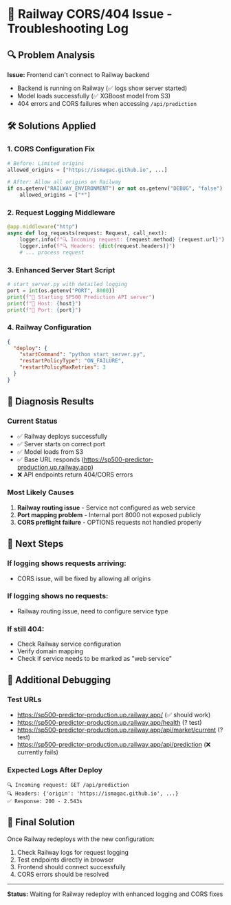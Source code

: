 # 🚧 Railway CORS/404 Issue - Troubleshooting Log

## 🔍 Problem Analysis

**Issue:** Frontend can't connect to Railway backend
- Backend is running on Railway (✅ logs show server started)
- Model loads successfully (✅ XGBoost model from S3)
- 404 errors and CORS failures when accessing `/api/prediction`

## 🛠️ Solutions Applied

### 1. CORS Configuration Fix
```python
# Before: Limited origins
allowed_origins = ["https://ismagac.github.io", ...]

# After: Allow all origins on Railway
if os.getenv("RAILWAY_ENVIRONMENT") or not os.getenv("DEBUG", "false").lower() == "true":
    allowed_origins = ["*"]
```

### 2. Request Logging Middleware
```python
@app.middleware("http")
async def log_requests(request: Request, call_next):
    logger.info(f"🔍 Incoming request: {request.method} {request.url}")
    logger.info(f"🔍 Headers: {dict(request.headers)}")
    # ... process request
```

### 3. Enhanced Server Start Script
```python
# start_server.py with detailed logging
port = int(os.getenv("PORT", 8000))
print(f"🚀 Starting SP500 Prediction API server")
print(f"📡 Host: {host}")
print(f"🔌 Port: {port}")
```

### 4. Railway Configuration
```json
{
  "deploy": {
    "startCommand": "python start_server.py",
    "restartPolicyType": "ON_FAILURE",
    "restartPolicyMaxRetries": 3
  }
}
```

## 🔎 Diagnosis Results

### Current Status
- ✅ Railway deploys successfully
- ✅ Server starts on correct port
- ✅ Model loads from S3
- ✅ Base URL responds (https://sp500-predictor-production.up.railway.app)
- ❌ API endpoints return 404/CORS errors

### Most Likely Causes
1. **Railway routing issue** - Service not configured as web service
2. **Port mapping problem** - Internal port 8000 not exposed publicly
3. **CORS preflight failure** - OPTIONS requests not handled properly

## 🚀 Next Steps

### If logging shows requests arriving:
- CORS issue, will be fixed by allowing all origins

### If logging shows no requests:
- Railway routing issue, need to configure service type

### If still 404:
- Check Railway service configuration
- Verify domain mapping
- Check if service needs to be marked as "web service"

## 🔧 Additional Debugging

### Test URLs
- https://sp500-predictor-production.up.railway.app/ (✅ should work)
- https://sp500-predictor-production.up.railway.app/health (? test)
- https://sp500-predictor-production.up.railway.app/api/market/current (? test)
- https://sp500-predictor-production.up.railway.app/api/prediction (❌ currently fails)

### Expected Logs After Deploy
```
🔍 Incoming request: GET /api/prediction
🔍 Headers: {'origin': 'https://ismagac.github.io', ...}
✅ Response: 200 - 2.543s
```

## 🎯 Final Solution

Once Railway redeploys with the new configuration:
1. Check Railway logs for request logging
2. Test endpoints directly in browser
3. Frontend should connect successfully
4. CORS errors should be resolved

---
**Status:** Waiting for Railway redeploy with enhanced logging and CORS fixes
